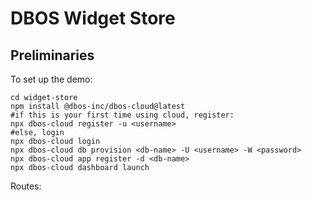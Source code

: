# DBOS Widget Store

## Preliminaries

To set up the demo:

```shell
cd widget-store
npm install @dbos-inc/dbos-cloud@latest
#if this is your first time using cloud, register:
npx dbos-cloud register -u <username>
#else, login
npx dbos-cloud login
npx dbos-cloud db provision <db-name> -U <username> -W <password>
npx dbos-cloud app register -d <db-name>
npx dbos-cloud dashboard launch
```

Routes:
